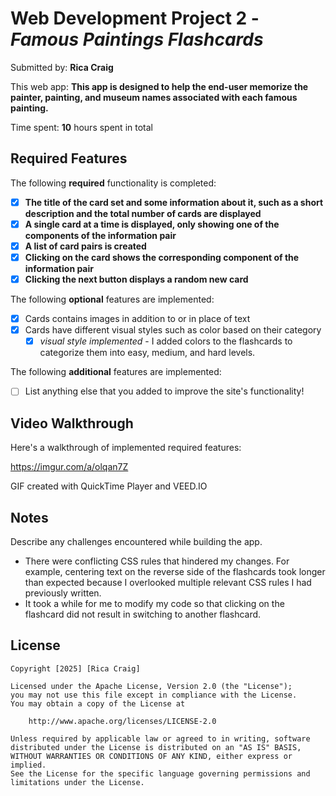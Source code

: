 # Web Development Project 2 - *Famous Paintings Flashcards*

Submitted by: **Rica Craig**

This web app: **This app is designed to help the end-user memorize the painter, painting, and museum names associated with each famous painting.**

Time spent: **10** hours spent in total

## Required Features

The following **required** functionality is completed:

- [x] **The title of the card set and some information about it, such as a short description and the total number of cards are displayed**
- [x] **A single card at a time is displayed, only showing one of the components of the information pair**
- [x] **A list of card pairs is created**
- [x] **Clicking on the card shows the corresponding component of the information pair**
- [x] **Clicking the next button displays a random new card**

The following **optional** features are implemented:

- [x] Cards contains images in addition to or in place of text
- [x] Cards have different visual styles such as color based on their category
  - [x] *visual style implemented* - I added colors to the flashcards to categorize them into easy, medium, and hard levels.

The following **additional** features are implemented:

* [ ] List anything else that you added to improve the site's functionality!

## Video Walkthrough

Here's a walkthrough of implemented required features:

https://imgur.com/a/olqan7Z

<!-- Replace this with whatever GIF tool you used! -->
GIF created with QuickTime Player and VEED.IO
<!-- Recommended tools:
[Kap](https://getkap.co/) for macOS
[ScreenToGif](https://www.screentogif.com/) for Windows
[peek](https://github.com/phw/peek) for Linux. -->

## Notes

Describe any challenges encountered while building the app.
- There were conflicting CSS rules that hindered my changes. For example, centering text on the reverse side of the flashcards took longer than expected because I overlooked multiple relevant CSS rules I had previously written.
- It took a while for me to modify my code so that clicking on the flashcard did not result in switching to another flashcard.

## License

    Copyright [2025] [Rica Craig]

    Licensed under the Apache License, Version 2.0 (the "License");
    you may not use this file except in compliance with the License.
    You may obtain a copy of the License at

        http://www.apache.org/licenses/LICENSE-2.0

    Unless required by applicable law or agreed to in writing, software
    distributed under the License is distributed on an "AS IS" BASIS,
    WITHOUT WARRANTIES OR CONDITIONS OF ANY KIND, either express or implied.
    See the License for the specific language governing permissions and
    limitations under the License.
